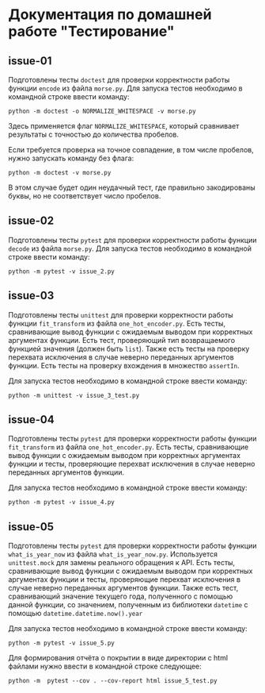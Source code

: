 # Документация по домашней работе "Тестирование"

## issue-01

Подготовлены тесты `doctest` для проверки корректности работы функции `encode` из файла `morse.py`. Для запуска тестов необходимо в командной строке ввести команду:

`python -m doctest -o NORMALIZE_WHITESPACE -v morse.py`

Здесь применяется флаг `NORMALIZE_WHITESPACE`, который сравнивает результаты с точностью до количества пробелов. 

Если требуется проверка на точное совпадение, в том числе пробелов, нужно запускать команду без флага:

`python -m doctest -v morse.py`

В этом случае будет один неудачный тест, где правильно закодированы буквы, но не соответствует число пробелов.


## issue-02

Подготовлены тесты `pytest` для проверки корректности работы функции `decode` из файла `morse.py`. Для запуска тестов необходимо в командной строке ввести команду:

`python -m pytest -v issue_2.py`


## issue-03

Подготовлены тесты `unittest` для проверки корректности работы функции `fit_transform` из файла `one_hot_encoder.py`. Есть тесты, сравнивающие вывод функции с ожидаемым выводом при корректных аргументах функции. Есть тест, проверяющий тип возвращаемого функцией значения (должен быть `list`). Также есть тесты на проверку перехвата исключения в случае неверно переданных аргументов функции. Есть тесты на проверку вхождения в множество `assertIn`. 

Для запуска тестов необходимо в командной строке ввести команду:

`python -m unittest -v issue_3_test.py`

## issue-04

Подготовлены тесты `pytest` для проверки корректности работы функции `fit_transform` из файла `one_hot_encoder.py`. Есть тесты, сравнивающие вывод функции с ожидаемым выводом при корректных аргументах функции и тесты, проверяющие перехват исключения в случае неверно переданных аргументов функции. 


Для запуска тестов необходимо в командной строке ввести команду:

`python -m pytest -v issue_4.py`


## issue-05

Подготовлены тесты `pytest` для проверки корректности работы функции `what_is_year_now` из файла `what_is_year_now.py`. Используется `unittest.mock` для замены реального обращения к API. Есть тесты, сравнивающие вывод функции с ожидаемым выводом при корректных аргументах функции и тесты, проверяющие перехват исключения в случае неверно переданных аргументов функции. Также есть тест, сравнивающий значение текущего года, полученного с помощью данной функции, со значением, полученным из библиотеки `datetime` с помощью `datetime.datetime.now().year`

Для запуска тестов необходимо в командной строке ввести команду:

`python -m pytest -v issue_5.py`

Для формирования отчёта о покрытии в виде директории с html файлами нужно ввести в командной строке следующее: 

`python -m  pytest --cov . --cov-report html issue_5_test.py`